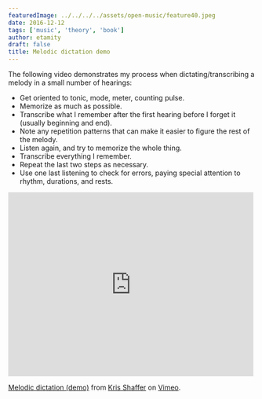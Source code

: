 ```yaml
---
featuredImage: ../../../../assets/open-music/feature40.jpeg
date: 2016-12-12
tags: ['music', 'theory', 'book']
author: etamity
draft: false
title: Melodic dictation demo
---
```


The following video demonstrates my process when dictating/transcribing a melody in a small number of hearings:

- Get oriented to tonic, mode, meter, counting pulse.  
- Memorize as much as possible.  
- Transcribe what I remember after the first hearing before I forget it (usually beginning and end).  
- Note any repetition patterns that can make it easier to figure the rest of the melody.  
- Listen again, and try to memorize the whole thing.  
- Transcribe everything I remember.  
- Repeat the last two steps as necessary.  
- Use one last listening to check for errors, paying special attention to rhythm, durations, and rests.

<iframe src="http://player.vimeo.com/video/61037478" width="500" height="375" frameborder="0" webkitAllowFullScreen mozallowfullscreen allowFullScreen></iframe> 

<p><a href="http://vimeo.com/61037478">Melodic dictation (demo)</a> from <a href="http://vimeo.com/user11692346">Kris Shaffer</a> on <a href="http://vimeo.com">Vimeo</a>.</p>